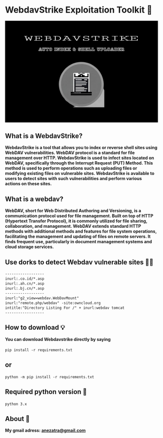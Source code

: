 # WebdavStrike Exploitation Toolkit 🎲
![banner image](https://github.com/anezatra-katedram/webdavstrike/blob/main/banner.jpg)
## What is a WebdavStrike?
**WebdavStrike is a tool that allows you to index or reverse shell sites using WebDAV vulnerabilities. WebDAV protocol is a standard for file management over HTTP. WebdavStrike is used to infect sites located on WebDAV, specifically through the Interrupt Request (PUT) Method. This method is used to perform operations such as uploading files or modifying existing files on vulnerable sites. WebdavStrike is available to users to detect sites with such vulnerabilities and perform various actions on these sites.**
## What is a webdav?
**WebDAV, short for Web Distributed Authoring and Versioning, is a communication protocol used for file management. Built on top of HTTP (Hypertext Transfer Protocol), it is commonly utilized for file sharing, collaboration, and management. WebDAV extends standard HTTP methods with additional methods and features for file system operations, facilitating the management and updating of files on remote servers. It finds frequent use, particularly in document management systems and cloud storage services.**
## Use dorks to detect Webdav vulnerable sites 🕵🏽
```
------------------
inurl:.co.id/*.asp
inurl:.ah.cn/*.asp
inurl:.bj.cn/*.asp
------------------
inurl:"g2_view=webdav.WebDavMount"
inurl:"remote.php/webdav" -site:owncloud.org
intitle:"Directory Listing For /" + inurl:webdav tomcat
------------------
```
## How to download 💡
**You can download Webdavstrike directly by saying** <br/><br/>
` pip install -r requirements.txt `
## or <br/>
` python -m pip install -r requirements.txt ` <br/>
## Required python version 📌
` python 3.x `
## About 🚀
**My gmail adress: anezatra@gmail.com**




